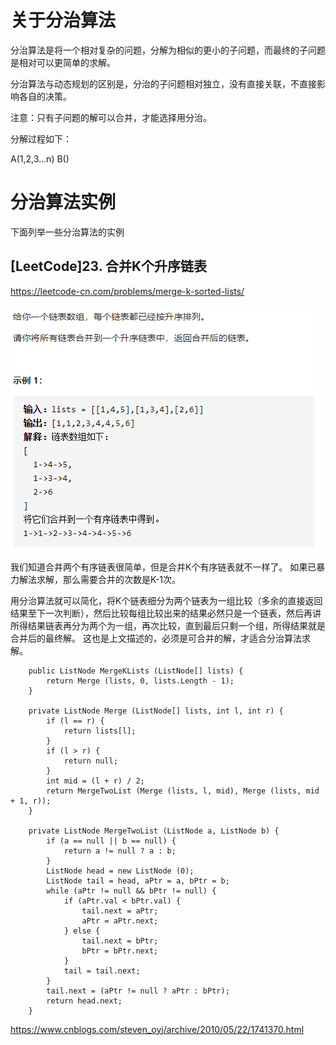 # 关于分治算法

分治算法是将一个相对复杂的问题，分解为相似的更小的子问题，而最终的子问题是相对可以更简单的求解。

分治算法与动态规划的区别是，分治的子问题相对独立，没有直接关联，不直接影响各自的决策。

注意：只有子问题的解可以合并，才能选择用分治。

分解过程如下：

A(1,2,3...n)
B()


# 分治算法实例

下面列举一些分治算法的实例

## [LeetCode]23. 合并K个升序链表
https://leetcode-cn.com/problems/merge-k-sorted-lists/

![picture 1](../../../images/fba5bb40c07fa4f3ac20c1eeadba02112c67572e921aa5bea5aa048fcb995a70.png)  

我们知道合并两个有序链表很简单，但是合并K个有序链表就不一样了。
如果已暴力解法求解，那么需要合并的次数是K-1次。

用分治算法就可以简化，将K个链表细分为两个链表为一组比较（多余的直接返回结果至下一次判断），然后比较每组比较出来的结果必然只是一个链表，然后再讲所得结果链表再分为两个为一组，再次比较，直到最后只剩一个组，所得结果就是合并后的最终解。
这也是上文描述的，必须是可合并的解，才适合分治算法求解。

```
    public ListNode MergeKLists (ListNode[] lists) {
        return Merge (lists, 0, lists.Length - 1);
    }

    private ListNode Merge (ListNode[] lists, int l, int r) {
        if (l == r) {
            return lists[l];
        }
        if (l > r) {
            return null;
        }
        int mid = (l + r) / 2;
        return MergeTwoList (Merge (lists, l, mid), Merge (lists, mid + 1, r));
    }

    private ListNode MergeTwoList (ListNode a, ListNode b) {
        if (a == null || b == null) {
            return a != null ? a : b;
        }
        ListNode head = new ListNode (0);
        ListNode tail = head, aPtr = a, bPtr = b;
        while (aPtr != null && bPtr != null) {
            if (aPtr.val < bPtr.val) {
                tail.next = aPtr;
                aPtr = aPtr.next;
            } else {
                tail.next = bPtr;
                bPtr = bPtr.next;
            }
            tail = tail.next;
        }
        tail.next = (aPtr != null ? aPtr : bPtr);
        return head.next;
    }
```



https://www.cnblogs.com/steven_oyj/archive/2010/05/22/1741370.html